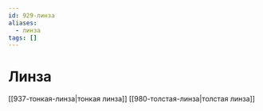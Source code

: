 ```yaml
---
id: 929-линза
aliases:
  - линза
tags: []
---
```


# Линза
[[937-тонкая-линза|тонкая линза]]
[[980-толстая-линза|толстая линза]]
